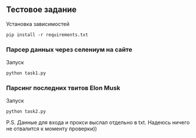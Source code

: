 
## Тестовое задание

Установка зависимостей

```
pip install -r requirements.txt
```

### Парсер данных через селениум на сайте

Запуск 

```
python task1.py
 ```

### Парсинг последних твитов Elon Musk

Запуск 


```
python task2.py
```



P.S. Данные для входа и прокси выслал отдельно в txt. Надеюсь ничего не отвалится к моменту проверки))
